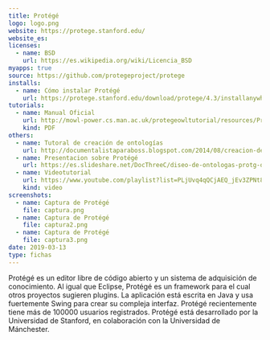 ```yaml
---
title: Protégé
logo: logo.png
website: https://protege.stanford.edu/
website_es:
licenses:
  - name: BSD
    url: https://es.wikipedia.org/wiki/Licencia_BSD
myapps: true
source: https://github.com/protegeproject/protege
installs:
  - name: Cómo instalar Protégé
    url: https://protege.stanford.edu/download/protege/4.3/installanywhere/Web_Installers/
tutorials:
  - name: Manual Oficial
    url: http://mowl-power.cs.man.ac.uk/protegeowltutorial/resources/ProtegeOWLTutorialP4_v1_3.pdf
    kind: PDF
others:
  - name: Tutoral de creación de ontologías
    url: http://documentalistaparaboss.blogspot.com/2014/08/creacion-de-ontologias-con-protege.html
  - name: Presentacion sobre Protégé
    url: https://es.slideshare.net/DocThreeC/diseo-de-ontologas-protg-owl-ejemplo-de-las-pizzas
  - name: Videotutorial
    url: https://www.youtube.com/playlist?list=PLjUvq4qQCjAEQ_jEv3ZPNt8kLGO7cBZ4h
    kind: video
screenshots:
  - name: Captura de Protégé
    file: captura.png
  - name: Captura de Protégé
    file: captura2.png
  - name: Captura de Protégé
    file: captura3.png
date: 2019-03-13
type: fichas
---
```


Protégé es un editor libre de código abierto y un sistema de adquisición de conocimiento. Al igual que Eclipse, Protégé es un framework para el cual otros proyectos sugieren plugins. La aplicación está escrita en Java y usa fuertemente Swing para crear su compleja interfaz. Protégé recientemente tiene más de 100000 usuarios registrados.
Protégé está desarrollado por la Universidad de Stanford, en colaboración con la Universidad de Mánchester. 